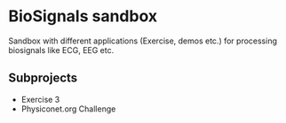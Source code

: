# BioSignals sandbox

Sandbox with different applications (Exercise, demos etc.) for processing biosignals like ECG, EEG etc.


## Subprojects

  * Exercise 3
  * Physiconet.org Challenge

